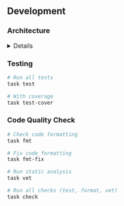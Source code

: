 ## Development

### Architecture

<details>

```
osv-scraper/
├── cmd/osv-scraper/     # CLI entry point (~70 lines)
├── internal/            # Internal packages (Go standard)
│   ├── app/             # Application logic (fetch, report, help)
│   ├── config/          # Configuration management
│   ├── ecosystem/       # Ecosystem definitions & URL mapper
│   ├── fetcher/         # Sitemap fetcher & CSV fetcher
│   ├── osv/             # OSV scraper, API client & parser
│   ├── report/          # Report output (CSV, JSONL, Markdown)
│   ├── severity/        # CVSS severity parsing
│   └── store/           # SQLite storage (~470 lines)
├── docs/                # Documentation
└── go.mod
```

**Design Principles:**
- Simple, direct code over unnecessary abstractions (YAGNI)
- Go standard patterns (`internal/` for package privacy)
- Single responsibility: each package has a clear purpose
- Testability through straightforward code, not complex interfaces

</details>

### Testing

```bash
# Run all tests
task test

# With coverage
task test-cover
```

### Code Quality Check

```bash
# Check code formatting
task fmt

# Fix code formatting
task fmt-fix

# Run static analysis
task vet

# Run all checks (test, format, vet)
task check
```
